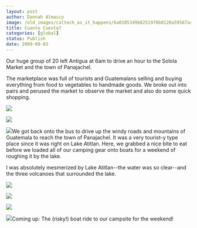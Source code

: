 ```yaml
---
layout: post
author: Dannah Almasco
image: /old_images/caltech_as_it_happens/6a0105349b8251970b0120a59567ac970c.jpg
title: Cuanto Cuesta?
categories: [global]
status: Publish
date: 2009-09-03
---
```


Our huge group of 20 left Antigua at 6am to drive an hour to the Solola Market and the town of Panajachel.

The marketplace was full of tourists and Guatemalans selling and buying everything from food to vegetables to handmade goods. We broke out into pairs and perused the market to observe the market and also do some quick shopping.


![](/old_images/caltech_as_it_happens/6a0105349b8251970b0120a5956871970c.jpg)

![](/old_images/caltech_as_it_happens/6a0105349b8251970b0120a53e7bcb970b.jpg)

![](/old_images/caltech_as_it_happens/6a0105349b8251970b0120a53e7d19970b.jpg)We got back onto the bus to drive up the windy roads and mountains of Guatemala to reach the town of Panajachel. It was a very tourist-y type place since it was right on Lake Atitlan. Here, we grabbed a nice bite to eat before we loaded all of our camping gear onto boats for a weekend of roughing it by the lake.

I was absolutely mesmerized by Lake Atitlan--the water was so clear--and the three volcanoes that surrounded the lake. 

![](/old_images/caltech_as_it_happens/6a0105349b8251970b0120a5956f1a970c.jpg)

![](/old_images/caltech_as_it_happens/6a0105349b8251970b0120a53e809a970b.jpg)

![](/old_images/caltech_as_it_happens/6a0105349b8251970b0120a595702f970c.jpg)

![](/old_images/caltech_as_it_happens/6a0105349b8251970b0120a5957163970c.jpg)Coming up: The (risky!) boat ride to our campsite for the weekend!

